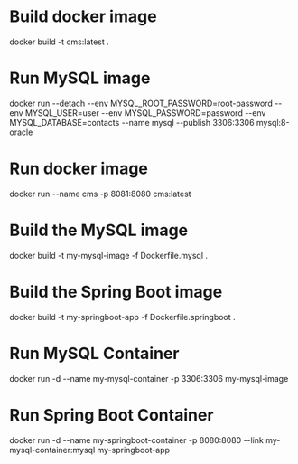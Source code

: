 # Build docker image
docker build -t cms:latest .

# Run MySQL image
docker run --detach --env MYSQL_ROOT_PASSWORD=root-password --env MYSQL_USER=user --env MYSQL_PASSWORD=password --env MYSQL_DATABASE=contacts --name mysql --publish 3306:3306 mysql:8-oracle

# Run docker image
docker run --name cms -p 8081:8080 cms:latest

<!--  -->

# Build the MySQL image
docker build -t my-mysql-image -f Dockerfile.mysql .

# Build the Spring Boot image
docker build -t my-springboot-app -f Dockerfile.springboot .

# Run MySQL Container
docker run -d --name my-mysql-container -p 3306:3306 my-mysql-image

# Run Spring Boot Container
docker run -d --name my-springboot-container -p 8080:8080 --link my-mysql-container:mysql my-springboot-app


